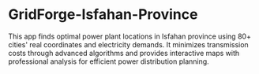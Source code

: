 # GridForge-Isfahan-Province
This app finds optimal power plant locations in Isfahan province using 80+ cities' real coordinates and electricity demands. It minimizes transmission costs through advanced algorithms and provides interactive maps with professional analysis for efficient power distribution planning.
